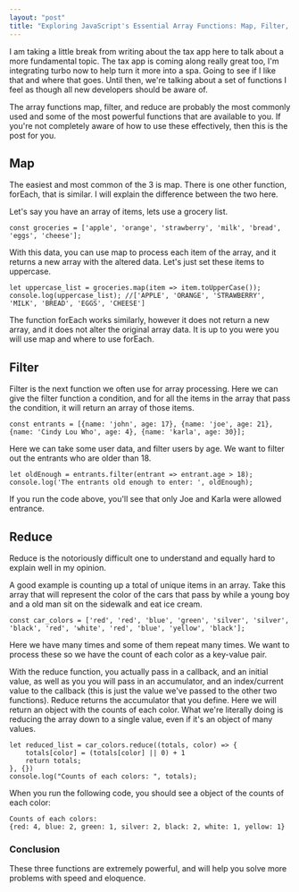 ```yaml
---
layout: "post"
title: "Exploring JavaScript's Essential Array Functions: Map, Filter, and Reduce"
---
```


I am taking a little break from writing about the tax app here to talk about a more fundamental topic.
The tax app is coming along really great too, I'm integrating turbo now to help turn it more into a spa. 
Going to see if I like that and where that goes. Until then, we're talking about a set of functions I feel
as though all new developers should be aware of.

The array functions map, filter, and reduce are probably the most commonly used and some of the most powerful functions
that are available to you. If you're not completely aware of how to use these effectively, then this is the post for you.

## Map

The easiest and most common of the 3 is map. There is one other function, forEach, that is similar. 
I will explain the difference between the two here. 

Let's say you have an array of items, lets use a grocery list. 

```
const groceries = ['apple', 'orange', 'strawberry', 'milk', 'bread', 'eggs', 'cheese'];
```

With this data, you can use map to process each item of the array, and it returns a new array with the altered data.
Let's just set these items to uppercase.

```
let uppercase_list = groceries.map(item => item.toUpperCase());
console.log(uppercase_list); //['APPLE', 'ORANGE', 'STRAWBERRY', 'MILK', 'BREAD', 'EGGS', 'CHEESE']
```

The function forEach works similarly, however it does not return a new array, and it does not alter the original array data. It is up to you were you will use map and where to use forEach.

## Filter

Filter is the next function we often use for array processing. Here we can give the filter function a condition,
and for all the items in the array that pass the condition, it will return an array of those items. 

```
const entrants = [{name: 'john', age: 17}, {name: 'joe', age: 21}, {name: 'Cindy Lou Who', age: 4}, {name: 'karla', age: 30}];
```
Here we can take some user data, and filter users by age. We want to filter out the entrants who are older than 18.
```
let oldEnough = entrants.filter(entrant => entrant.age > 18);
console.log('The entrants old enough to enter: ', oldEnough);
```
If you run the code above, you'll see that only Joe and Karla were allowed entrance.

## Reduce

Reduce is the notoriously difficult one to understand and equally hard to explain well in my opinion.

A good example is counting up a total of unique items in an array. Take this array that will represent 
the color of the cars that pass by while a young boy and a old man sit on the sidewalk and eat ice cream.

```
const car_colors = ['red', 'red', 'blue', 'green', 'silver', 'silver', 'black', 'red', 'white', 'red', 'blue', 'yellow', 'black'];
```
Here we have many times and some of them repeat many times. We want to process these so we have the count of each color as a key-value pair.

With the reduce function, you actually pass in a callback, and an initial value, as well as you you will pass in an accumulator, 
and an index/current value to the callback (this is just the value we've passed to the other two functions).
Reduce returns the accumulator that you define. Here we will return an object with the 
counts of each color. What we're literally doing is reducing the array down to a single value, even if it's an object of many values.

```
let reduced_list = car_colors.reduce((totals, color) => {
    totals[color] = (totals[color] || 0) + 1
    return totals;
}, {})
console.log("Counts of each colors: ", totals);
```
When you run the following code, you should see a object of the counts of each color:
```
Counts of each colors:  
{red: 4, blue: 2, green: 1, silver: 2, black: 2, white: 1, yellow: 1}
```

### Conclusion
These three functions are extremely powerful, and will help you solve more problems with speed and eloquence. 
